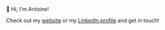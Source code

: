 👋 Hi, I'm Antoine!

Check out my [website](https://antoinerobert.fr/en) or my [LinkedIn profile](https://www.linkedin.com/in/anrobert/) and get in touch!
